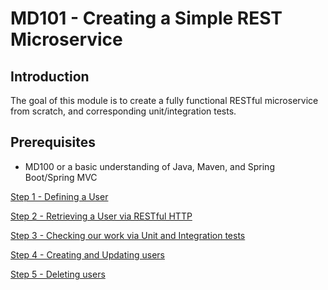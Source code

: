 # MD101 - Creating a Simple REST Microservice

## Introduction
The goal of this module is to create a fully functional RESTful microservice from scratch, and corresponding unit/integration tests.

## Prerequisites
* MD100 or a basic understanding of Java, Maven, and Spring Boot/Spring MVC


[Step 1 - Defining a User](step_1/README.md)


[Step 2 - Retrieving a User via RESTful HTTP](step_2/README.md)


[Step 3 - Checking our work via Unit and Integration tests](step_3/README.md)


[Step 4 - Creating and Updating users](step_4/README.md)


[Step 5 - Deleting users](step_5/README.md)
